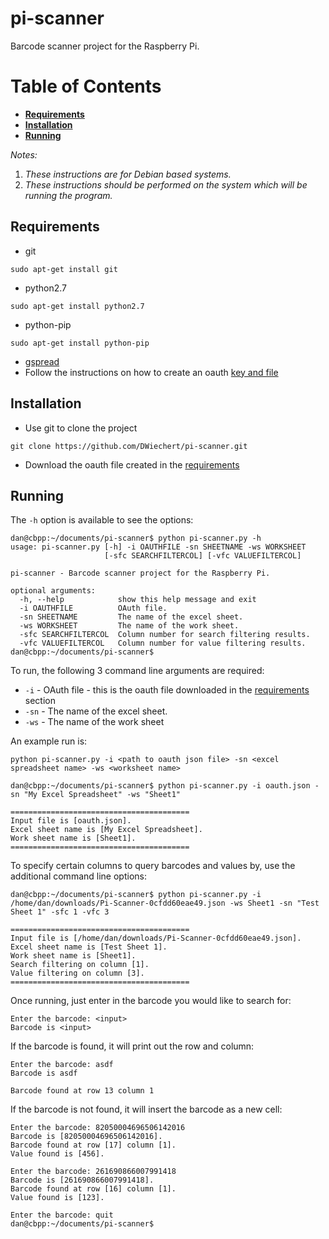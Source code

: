 # pi-scanner
Barcode scanner project for the Raspberry Pi.

# Table of Contents
* **[Requirements](#requirements)**
* **[Installation](#installation)**
* **[Running](#running)**

_Notes:_

1. _These instructions are for Debian based systems._
2. _These instructions should be performed on the system which will be running the program._

## Requirements
* git
```
sudo apt-get install git
```
* python2.7
```
sudo apt-get install python2.7
```
* python-pip
```
sudo apt-get install python-pip
```
* [gspread](https://github.com/burnash/gspread)
 * Follow the instructions on how to create an oauth [key and file](http://gspread.readthedocs.org/en/latest/oauth2.html)

## Installation
* Use git to clone the project
```
git clone https://github.com/DWiechert/pi-scanner.git
```
* Download the oauth file created in the [requirements](#requirements)

## Running
The `-h` option is available to see the options:
```
dan@cbpp:~/documents/pi-scanner$ python pi-scanner.py -h
usage: pi-scanner.py [-h] -i OAUTHFILE -sn SHEETNAME -ws WORKSHEET
                     [-sfc SEARCHFILTERCOL] [-vfc VALUEFILTERCOL]

pi-scanner - Barcode scanner project for the Raspberry Pi.

optional arguments:
  -h, --help            show this help message and exit
  -i OAUTHFILE          OAuth file.
  -sn SHEETNAME         The name of the excel sheet.
  -ws WORKSHEET         The name of the work sheet.
  -sfc SEARCHFILTERCOL  Column number for search filtering results.
  -vfc VALUEFILTERCOL   Column number for value filtering results.
dan@cbpp:~/documents/pi-scanner$
```
To run, the following 3 command line arguments are required:
* `-i` - OAuth file - this is the oauth file downloaded in the [requirements](#requirements) section
* `-sn` - The name of the excel sheet.
* `-ws` - The name of the work sheet

An example run is:
```
python pi-scanner.py -i <path to oauth json file> -sn <excel spreadsheet name> -ws <worksheet name>

dan@cbpp:~/documents/pi-scanner$ python pi-scanner.py -i oauth.json -sn "My Excel Spreadsheet" -ws "Sheet1"

========================================
Input file is [oauth.json].
Excel sheet name is [My Excel Spreadsheet].
Work sheet name is [Sheet1].
========================================
```

To specify certain columns to query barcodes and values by, use the additional command line options:
```
dan@cbpp:~/documents/pi-scanner$ python pi-scanner.py -i /home/dan/downloads/Pi-Scanner-0cfdd60eae49.json -ws Sheet1 -sn "Test Sheet 1" -sfc 1 -vfc 3

========================================
Input file is [/home/dan/downloads/Pi-Scanner-0cfdd60eae49.json].
Excel sheet name is [Test Sheet 1].
Work sheet name is [Sheet1].
Search filtering on column [1].
Value filtering on column [3].
========================================
```

Once running, just enter in the barcode you would like to search for:
```
Enter the barcode: <input>
Barcode is <input>
```
If the barcode is found, it will print out the row and column:
```
Enter the barcode: asdf
Barcode is asdf

Barcode found at row 13 column 1
```
If the barcode is not found, it will insert the barcode as a new cell:
```
Enter the barcode: 82050004696506142016
Barcode is [82050004696506142016].
Barcode found at row [17] column [1].
Value found is [456].

Enter the barcode: 261690866007991418
Barcode is [261690866007991418].
Barcode found at row [16] column [1].
Value found is [123].

Enter the barcode: quit
dan@cbpp:~/documents/pi-scanner$
```
